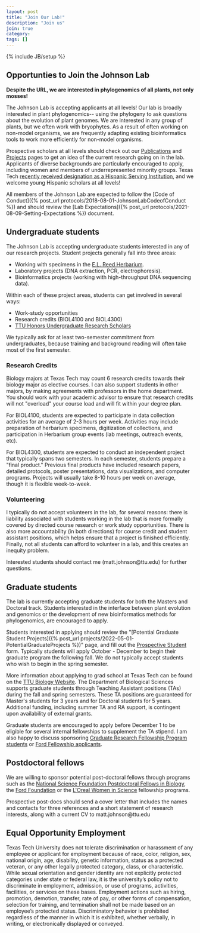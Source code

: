 ```yaml
---
layout: post
title: "Join Our Lab!"
description: "Join us"
join: true
category:
tags: []
---
```

{% include JB/setup %}

## Opportunties to Join the Johnson Lab

<a name="purpose"></a>

**Despite the URL, we are interested in phylogenomics of all plants, not only mosses!**

The Johnson Lab is accepting applicants at all levels! Our lab is broadly interested in plant phylogenomics-- using the phylogeny to ask questions about the evolution of plant genomes. We are interested in any group of plants, but we often work with bryophytes. As a result of often working on non-model organisms, we are frequently adapting existing bioinformatics tools to work more efficiently for non-model organisms. 

Prospective scholars at all levels should check out our [Publications](/papers) and [Projects](/projects) pages to get an idea of the current research going on in the lab. Applicants of diverse backgrounds are particularly encouraged to apply, including women and members of underrepresented minority groups. Texas Tech [recently received designation as a Hispanic Serving Institution](http://today.ttu.edu/posts/2017/09/hispanic-serving-institution), and we welcome young Hispanic scholars at all levels!

All members of the Johnson Lab are expected to follow the [Code of Conduct]({% post_url protocols/2018-08-01-JohnsonLabCodeofConduct %}) and should review the [Lab Expectations]({% post_url protocols/2021-08-09-Setting-Expectations %}) document.

## Undergraduate students

The Johnson Lab is accepting undergraduate students interested in any of our research projects. Student projects generally fall into three areas:
 
* Working with specimens in the [E.L. Reed Herbarium](/herbarium).
* Laboratory projects (DNA extraction, PCR, electrophoresis).
* Bioinformatics projects (working with high-throughput DNA sequencing data).

Within each of these project areas, students can get involved in several ways:

* Work-study opportunities
* Research credits (BIOL4100 and BIOL4300)
* [TTU Honors Undergraduate Research Scholars](http://www.depts.ttu.edu/honors/academicsandenrichment/urs/)

We typically ask for at least two-semester commitment from undergraduates, because training and background reading will often take most of the first semester.

### Research Credits

Biology majors at Texas Tech may count 6 research credits towards their biology major as elective courses. I can also support students in other majors, by making agreements with professors in the home department. You should work with your academic advisor to ensure that research credits will not "overload" your course load and will fit within your degree plan.

For BIOL4100, students are expected to participate in data collection activities for an average of 2-3 hours per week. Activities may include preparation of herbarium specimens, digitization of collections, and participation in Herbarium group events (lab meetings, outreach events, etc).

For BIOL4300, students are expected to conduct an independent project that typically spans two semesters. In each semester, students prepare a "final product." Previous final products have included research papers, detailed protocols, poster presentations, data visualizations, and computer programs. Projects will usually take 8-10 hours per week on average, though it is flexible week-to-week.

### Volunteering

I typically do not accept volunteers in the lab, for several reasons: there is liability associated with students working in the lab that is more formally covered by directed course research or work study opportunities. There is also more accountability (in both directions) for course credit and student assistant positions, which helps ensure that a project is finished efficiently. Finally, not all students can afford to volunteer in a lab, and this creates an inequity problem.


Interested students should contact me (matt.johnson<span style="display:none">obfuscate</span>@ttu.edu) for further questions.


## Graduate students

The lab is currently accepting graduate students for both the Masters and Doctoral track. Students interested in the interface between plant evolution and genomics or the development of new bioinformatics methods for phylogenomics, are encouraged to apply. 

Students interested in applying should review the "[Potential Graduate Student Projects]({% post_url projects/2022-05-01-PotentialGraduateProjects %})" page, and fill out the [Prospective Student](https://forms.gle/H2c4uY4qF3a9sfnYA) form. Typically students will apply October - December to begin their graduate program the following fall. We do not typically accept students who wish to begin in the spring semester.

More information about applying to grad school at Texas Tech can be found on the [TTU Biology Website](http://www.depts.ttu.edu/biology/Graduate/graduatestudies.php). The Department of Biological Sciences supports graduate students through Teaching Assistant positions (TAs) during the fall and spring semesters. These TA positions are guaranteed for Master's students for 3 years and for Doctoral students for 5 years. Additional funding, including summer TA and RA support, is contingent upon availability of external grants.

Graduate students are encouraged to apply before December 1 to be eligible for several internal fellowships to supplement the TA stipend. I am also happy to discuss sponsoring [Graduate Research Fellowship Program students](https://www.nsfgrfp.org/) or [Ford Fellowship applicants](https://sites.nationalacademies.org/PGA/FordFellowships/index.htm).

## Postdoctoral fellows

We are willing to sponsor potential post-doctoral fellows through programs such as the [National Science Foundation Postdoctoral Fellows in Biology](https://www.nsf.gov/funding/pgm_summ.jsp?pims_id=503622&org=NSF), the [Ford Foundation](http://sites.nationalacademies.org/pga/fordfellowships/pga_047960) or the [L'Oreal Women in Science](http://www.lorealusa.com/csr-commitments/the-l%E2%80%99or%C3%A9al-corporate-foundation/science/l%E2%80%99or%C3%A9al-usa-for-women-in-science-program) fellowship programs. 

Prospective post-docs should send a cover letter that includes the names and contacts for three references and a short statement of research interests, along with a current CV to matt.johnson<span style="display:none">obfuscate</span>@ttu.edu

## Equal Opportunity Employment

Texas Tech University does not tolerate discrimination or harassment of any employee or applicant for
employment because of race, color, religion, sex, national origin, age, disability, genetic
information, status as a protected veteran, or any other legally protected category, class, or
characteristic. While sexual orientation and gender identity are not explicitly protected
categories under state or federal law, it is the university’s policy not to discriminate in
employment, admission, or use of programs, activities, facilities, or services on these
bases. Employment actions such as hiring, promotion, demotion, transfer, rate of pay, or
other forms of compensation, selection for training, and termination shall not be made
based on an employee’s protected status. Discriminatory behavior is prohibited regardless
of the manner in which it is exhibited, whether verbally, in writing, or electronically
displayed or conveyed.



